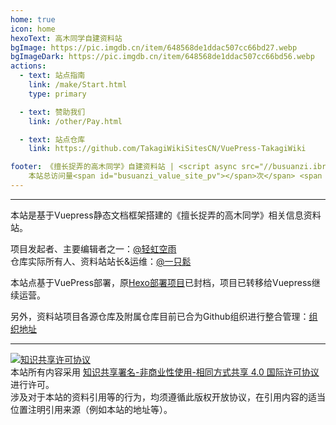 ```yaml
---
home: true
icon: home
hexoText: 高木同学自建资料站
bgImage: https://pic.imgdb.cn/item/648568de1ddac507cc66bd27.webp
bgImageDark: https://pic.imgdb.cn/item/648568de1ddac507cc66bd56.webp
actions:
  - text: 站点指南
    link: /make/Start.html
    type: primary

  - text: 赞助我们
    link: /other/Pay.html

  - text: 站点仓库
    link: https://github.com/TakagiWikiSitesCN/VuePress-TakagiWiki

footer: 《擅长捉弄的高木同学》自建资料站 | <script async src="//busuanzi.ibruce.info/busuanzi/2.3/busuanzi.pure.mini.js"></script> <span id="busuanzi_container_site_pv">
    本站总访问量<span id="busuanzi_value_site_pv"></span>次</span> <span id="busuanzi_container_site_uv">本站访客数<span id="busuanzi_value_site_uv"></span>人次</span> 
---
```


---

本站是基于Vuepress静态文档框架搭建的《擅长捉弄的高木同学》相关信息资料站。  

项目发起者、主要编辑者之一：[@轻虹空雨](https://mufeng086.com) <br/>
仓库实际所有人、资料站站长&运维：[@一只鬆](https://www.takagi.icu/)

本站点基于VuePress部署，原[Hexo部署项目](https://github.com/TakagisanArchiveRepos/Hexo-TakagiWiki)已封档，项目已转移给Vuepress继续运营。

另外，资料站项目各源仓库及附属仓库目前已合为Github组织进行整合管理：[组织地址](https://github.com/TakagisanArchiveRepos)

---

<a rel="license" href="http://creativecommons.org/licenses/by-nc-sa/4.0/"><img alt="知识共享许可协议" style="border-width:0" src="https://i.creativecommons.org/l/by-nc-sa/4.0/88x31.png" /></a><br />本站所有内容采用 <a rel="license" href="http://creativecommons.org/licenses/by-nc-sa/4.0/">知识共享署名-非商业性使用-相同方式共享 4.0 国际许可协议</a> 进行许可。<br/>
涉及对于本站的资料引用等的行为，均须遵循此版权开放协议，在引用内容的适当位置注明引用来源（例如本站的地址等）。
